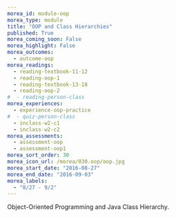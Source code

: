 ```yaml
---
morea_id: module-oop
morea_type: module
title: "OOP and Class Hierarchies"
published: True
morea_coming_soon: False
morea_highlight: False
morea_outcomes: 
  - outcome-oop
morea_readings: 
  - reading-textbook-11-12
  - reading-oop-1
  - reading-textbook-13-18
  - reading-oop-2
#  - reading-person-class
morea_experiences: 
  - experience-oop-practice
#  - quiz-person-class
  - inclass-w2-c1
  - inclass-w2-c2
morea_assessments: 
  - assessment-oop
  - assessment-oop1
morea_sort_order: 30
morea_icon_url: /morea/030.oop/oop.jpg
morea_start_date: "2016-08-27"
morea_end_date: "2016-09-03"
morea_labels: 
  - "8/27 - 9/2"
---
```


Object-Oriented Programming and Java Class Hierarchy.
